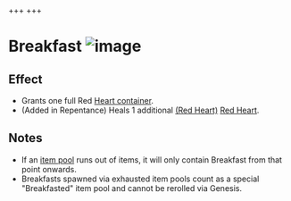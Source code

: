 +++
+++

 # Breakfast ![image](/image/Breakfast.png) 

Effect
--------


* Grants one full Red [Heart container](/wiki/Heart_container "Heart container").
* (Added in Repentance) Heals 1 additional [(Red Heart)](/wiki/Red_Heart "Red Heart") [Red Heart](/wiki/Red_Heart "Red Heart").


Notes
-------


* If an [item pool](/wiki/Item_pool "Item pool") runs out of items, it will only contain Breakfast from that point onwards.
* Breakfasts spawned via exhausted item pools count as a special "Breakfasted" item pool and cannot be rerolled via Genesis.


